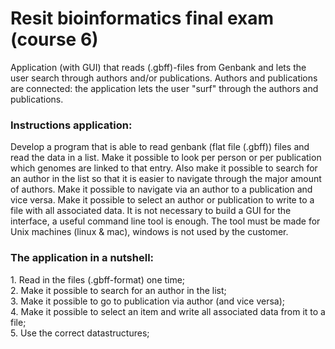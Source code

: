<h1>Resit bioinformatics final exam (course 6)</h1>
<p>Application (with GUI) that reads (.gbff)-files from Genbank and lets the user search
through authors and/or publications. Authors and publications are connected:
the application lets the user "surf" through the authors and publications.</p>
<h3>Instructions application:</h3>
Develop a program that is able to read genbank (flat file (.gbff)) files and read the data in a list.
Make it possible to look per person or per publication which genomes are linked to that entry.
Also make it possible to search for an author in the list so that it is easier to navigate through the major
amount of authors. 
Make it possible to navigate via an author to a publication and vice versa.
Make it possible to select an author or publication to write to a file with all associated data. 
It is not necessary to build a GUI for the interface, a useful command line tool is
enough. 
The tool must be made for Unix machines (linux & mac), windows is not used by the
customer.
<h3>The application in a nutshell:</h3>
1. Read in the files (.gbff-format) one time;<br>
2. Make it possible to search for an author in the list;<br>
3. Make it possible to go to publication via author (and vice versa);<br>
4. Make it possible to select an item and write all associated data from it to a file;<br>
5. Use the correct datastructures;
